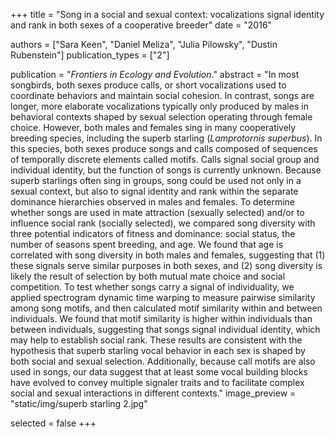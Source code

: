 +++
title = "Song in a social and sexual context: vocalizations signal identity and rank in both sexes of a cooperative breeder"
date = "2016"

authors = ["Sara Keen", "Daniel Meliza", "Julia Pilowsky", "Dustin Rubenstein"]
publication_types = ["2"]

publication = "*Frontiers in Ecology and Evolution*."
abstract = "In most songbirds, both sexes produce calls, or short vocalizations used to coordinate behaviors and maintain social cohesion. In contrast, songs are longer, more elaborate vocalizations typically only produced by males in behavioral contexts shaped by sexual selection operating through female choice. However, both males and females sing in many cooperatively breeding species, including the superb starling (*Lamprotornis superbus*). In this species, both sexes produce songs and calls composed of sequences of temporally discrete elements called motifs. Calls signal social group and individual identity, but the function of songs is currently unknown. Because superb starlings often sing in groups, song could be used not only in a sexual context, but also to signal identity and rank within the separate dominance hierarchies observed in males and females. To determine whether songs are used in mate attraction (sexually selected) and/or to influence social rank (socially selected), we compared song diversity with three potential indicators of fitness and dominance: social status, the number of seasons spent breeding, and age. We found that age is correlated with song diversity in both males and females, suggesting that (1) these signals serve similar purposes in both sexes, and (2) song diversity is likely the result of selection by both mutual mate choice and social competition. To test whether songs carry a signal of individuality, we applied spectrogram dynamic time warping to measure pairwise similarity among song motifs, and then calculated motif similarity within and between individuals. We found that motif similarity is higher within individuals than between individuals, suggesting that songs signal individual identity, which may help to establish social rank. These results are consistent with the hypothesis that superb starling vocal behavior in each sex is shaped by both social and sexual selection. Additionally, because call motifs are also used in songs, our data suggest that at least some vocal building blocks have evolved to convey multiple signaler traits and to facilitate complex social and sexual interactions in different contexts."
image_preview = "static/img/superb starling 2.jpg"

selected = false
+++
